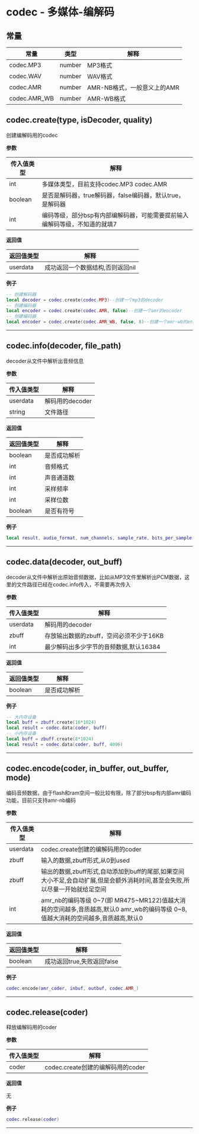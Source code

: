 # codec - 多媒体-编解码

## 常量

|常量|类型|解释|
|-|-|-|
|codec.MP3|number|MP3格式|
|codec.WAV|number|WAV格式|
|codec.AMR|number|AMR-NB格式，一般意义上的AMR|
|codec.AMR_WB|number|AMR-WB格式|


## codec.create(type, isDecoder, quality)

创建编解码用的codec

**参数**

|传入值类型|解释|
|-|-|
|int|多媒体类型，目前支持codec.MP3 codec.AMR|
|boolean|是否是解码器，true解码器，false编码器，默认true，是解码器|
|int|编码等级，部分bsp有内部编解码器，可能需要提前输入编解码等级，不知道的就填7|

**返回值**

|返回值类型|解释|
|-|-|
|userdata|成功返回一个数据结构,否则返回nil|

**例子**

```lua
-- 创建解码器
local decoder = codec.create(codec.MP3)--创建一个mp3的decoder
-- 创建编码器
local encoder = codec.create(codec.AMR, false)--创建一个amr的encoder
-- 创建编码器
local encoder = codec.create(codec.AMR_WB, false, 8)--创建一个amr-wb的encoder，编码等级默认8

```

---

## codec.info(decoder, file_path)

decoder从文件中解析出音频信息

**参数**

|传入值类型|解释|
|-|-|
|userdata|解码用的decoder|
|string|文件路径|

**返回值**

|返回值类型|解释|
|-|-|
|boolean|是否成功解析|
|int|音频格式|
|int|声音通道数|
|int|采样频率|
|int|采样位数|
|boolean|是否有符号|

**例子**

```lua
local result, audio_format, num_channels, sample_rate, bits_per_sample, is_signed= codec.info(coder, "xxx")

```

---

## codec.data(decoder, out_buff)

decoder从文件中解析出原始音频数据，比如从MP3文件里解析出PCM数据，这里的文件路径已经在codec.info传入，不需要再次传入

**参数**

|传入值类型|解释|
|-|-|
|userdata|解码用的decoder|
|zbuff|存放输出数据的zbuff，空间必须不少于16KB|
|int|最少解码出多少字节的音频数据,默认16384|

**返回值**

|返回值类型|解释|
|-|-|
|boolean|是否成功解析|

**例子**

```lua
-- 大内存设备
local buff = zbuff.create(16*1024)
local result = codec.data(coder, buff)
-- 小内存设备
local buff = zbuff.create(8*1024)
local result = codec.data(coder, buff, 4096)

```

---

## codec.encode(coder, in_buffer, out_buffer, mode)

编码音频数据，由于flash和ram空间一般比较有限，除了部分bsp有内部amr编码功能，目前只支持amr-nb编码

**参数**

|传入值类型|解释|
|-|-|
|userdata|codec.create创建的编解码用的coder|
|zbuff|输入的数据,zbuff形式,从0到used|
|zbuff|输出的数据,zbuff形式,自动添加到buff的尾部,如果空间大小不足,会自动扩展,但是会额外消耗时间,甚至会失败,所以尽量一开始就给足空间|
|int|amr_nb的编码等级 0~7(即 MR475~MR122)值越大消耗的空间越多,音质越高,默认0 amr_wb的编码等级 0~8,值越大消耗的空间越多,音质越高,默认0|

**返回值**

|返回值类型|解释|
|-|-|
|boolean|成功返回true,失败返回false|

**例子**

```lua
codec.encode(amr_coder, inbuf, outbuf, codec.AMR_)

```

---

## codec.release(coder)

释放编解码用的coder

**参数**

|传入值类型|解释|
|-|-|
|coder|codec.create创建的编解码用的coder|

**返回值**

无

**例子**

```lua
codec.release(coder)

```

---

